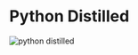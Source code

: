 # Python Distilled
![python distilled](https://www.google.com/url?sa=i&url=https%3A%2F%2Fwww.oreilly.com%2Flibrary%2Fview%2Fpython-distilled%2F9780134173399%2F&psig=AOvVaw3L8ZPNUGafRdHVluQCYxma&ust=1760714342892000&source=images&cd=vfe&opi=89978449&ved=0CBUQjRxqFwoTCJDNzJaCqZADFQAAAAAdAAAAABAE)
